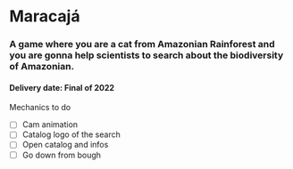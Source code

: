 # Maracajá

### A game where you are a cat from Amazonian Rainforest and you are gonna help scientists to search about the biodiversity of Amazonian.

#### Delivery date: Final of 2022



Mechanics to do

- [ ] Cam animation
- [ ] Catalog logo of the search
- [ ] Open catalog and infos
- [ ] Go down from bough

